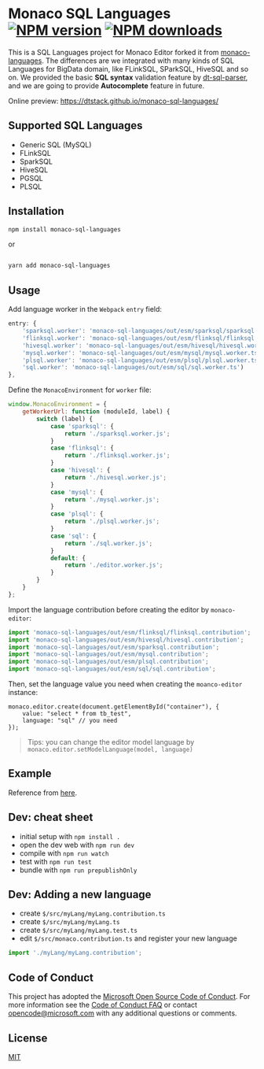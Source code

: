 # Monaco SQL Languages [![NPM version][npm-image]][npm-url] [![NPM downloads][download-img]][download-url]

[npm-image]: https://img.shields.io/npm/v/monaco-sql-languages.svg?style=flat-square
[npm-url]: https://www.npmjs.com/package/monaco-sql-languages

[download-img]: https://img.shields.io/npm/dm/monaco-sql-languages.svg?style=flat
[download-url]: https://www.npmjs.com/package/monaco-sql-languages

This is a SQL Languages project for Monaco Editor forked it from [monaco-languages](https://github.com/microsoft/monaco-languages). The differences are we integrated with
many kinds of SQL Languages for BigData domain, like FLinkSQL, SParkSQL, HiveSQL and so on. We provided the basic **SQL syntax** validation feature by [dt-sql-parser](https://github.com/DTStack/dt-sql-parser), and we are going to provide **Autocomplete** feature in future.

Online preview: <https://dtstack.github.io/monaco-sql-languages/>

## Supported SQL Languages

-   Generic SQL (MySQL)
-   FLinkSQL
-   SparkSQL
-   HiveSQL
-   PGSQL
-   PLSQL

## Installation

```bash
npm install monaco-sql-languages
```

or

```bash

yarn add monaco-sql-languages
```

## Usage

Add language worker in the `Webpack` `entry` field:

```javascript
entry: {
	'sparksql.worker': 'monaco-sql-languages/out/esm/sparksql/sparksql.worker.ts',
	'flinksql.worker': 'monaco-sql-languages/out/esm/flinksql/flinksql.worker.ts'),
	'hivesql.worker': 'monaco-sql-languages/out/esm/hivesql/hivesql.worker.ts'),
	'mysql.worker': 'monaco-sql-languages/out/esm/mysql/mysql.worker.ts'),
	'plsql.worker': 'monaco-sql-languages/out/esm/plsql/plsql.worker.ts'),
	'sql.worker': 'monaco-sql-languages/out/esm/sql/sql.worker.ts')
},
```

Define the `MonacoEnvironment` for `worker` file:

```javascript
window.MonacoEnvironment = {
	getWorkerUrl: function (moduleId, label) {
		switch (label) {
			case 'sparksql': {
				return './sparksql.worker.js';
			}
			case 'flinksql': {
				return './flinksql.worker.js';
			}
			case 'hivesql': {
				return './hivesql.worker.js';
			}
			case 'mysql': {
				return './mysql.worker.js';
			}
			case 'plsql': {
				return './plsql.worker.js';
			}
			case 'sql': {
				return './sql.worker.js';
			}
			default: {
				return './editor.worker.js';
			}
		}
	}
};
```

Import the language contribution before creating the editor by `monaco-editor`:

```javascript
import 'monaco-sql-languages/out/esm/flinksql/flinksql.contribution';
import 'monaco-sql-languages/out/esm/hivesql/hivesql.contribution';
import 'monaco-sql-languages/out/esm/sparksql.contribution';
import 'monaco-sql-languages/out/esm/mysql.contribution';
import 'monaco-sql-languages/out/esm/plsql.contribution';
import 'monaco-sql-languages/out/esm/sql/sql.contribution';
```

Then, set the language value you need when creating the `moanco-editor` instance:

```
monaco.editor.create(document.getElementById("container"), {
	value: "select * from tb_test",
	language: "sql" // you need
});

```

> Tips: you can change the editor model language by `monaco.editor.setModelLanguage(model, language)`

## Example

Reference from [here](https://github.com/DTStack/monaco-sql-languages/blob/main/web/extensions/workbench/index.tsx).

## Dev: cheat sheet

-   initial setup with `npm install .`
-   open the dev web with `npm run dev`
-   compile with `npm run watch`
-   test with `npm run test`
-   bundle with `npm run prepublishOnly`

## Dev: Adding a new language

-   create `$/src/myLang/myLang.contribution.ts`
-   create `$/src/myLang/myLang.ts`
-   create `$/src/myLang/myLang.test.ts`
-   edit `$/src/monaco.contribution.ts` and register your new language

```js
import './myLang/myLang.contribution';
```

## Code of Conduct

This project has adopted the [Microsoft Open Source Code of Conduct](https://opensource.microsoft.com/codeofconduct/). For more information see the [Code of Conduct FAQ](https://opensource.microsoft.com/codeofconduct/faq/) or contact [opencode@microsoft.com](mailto:opencode@microsoft.com) with any additional questions or comments.

## License

[MIT](https://github.com/Microsoft/monaco-languages/blob/master/LICENSE.md)
